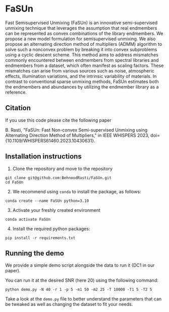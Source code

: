 # FaSUn
Fast Semisupervised Unmixing (FaSUn) is an innovative semi-supervised unmixing technique that leverages the assumption that real endmembers can be represented as convex combinations of the library endmembers. We propose a new model formulation for semisupervised unmixing. We also propose an alternating direction method of multipliers (ADMM) algorithm to solve such a nonconvex problem by breaking it into convex subproblems using a cyclic descent scheme. This method aims to address mismatches commonly encountered between endmembers from spectral libraries and endmembers from a dataset, which often manifest as scaling factors. These mismatches can arise from various sources such as noise, atmospheric effects, illumination variations, and the intrinsic variability of materials. In contrast to conventional sparse unmixing methods, FaSUn estimates both the endmembers and abundances by utilizing the endmember library as a reference. 

## Citation
If you use this code please cite the following paper

B. Rasti, "FaSUn: Fast Non-convex Semi-supervised Unmixing using Alternating Direction Method of Multipliers," in IEEE WHISPERS 2023, doi={10.1109/WHISPERS61460.2023.10430631}.

## Installation instructions

1. Clone the repository and move to the repository

```shell
git clone git@github.com:BehnoodRasti/FaSUn.git
cd FaSUn
```

2. We recommend using `conda` to install the package, as follows:

```shell
conda create --name FaSUn python=3.10
```
3. Activate your freshly created environment
```shell
conda activate FaSUn
```

4. Install the required python packages:
```shell
pip install -r requirements.txt
```

## Running the demo

We provide a simple demo script alongside the data to run it (DC1 in our paper).

You can run it at the desired SNR (here 20) using the following command:

```shell
python demo.py -N 40 -r 1 -p 5 -m1 50 -m2 25 -T 10000 -T1 5 -T2 5
```

Take a look at the `demo.py` file to better understand the parameters that can be tweaked as well as changing the dataset to fit your needs.
